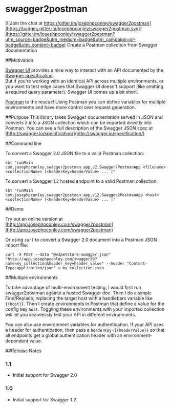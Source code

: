 # swagger2postman

[![Join the chat at https://gitter.im/josephpconley/swagger2postman](https://badges.gitter.im/josephpconley/swagger2postman.svg)](https://gitter.im/josephpconley/swagger2postman?utm_source=badge&utm_medium=badge&utm_campaign=pr-badge&utm_content=badge)
Create a Postman collection from Swagger documentation

##Motivation

[Swagger UI](https://github.com/swagger-api/swagger-ui) provides a nice way to interact with an API documented by the [Swagger specification](https://github.com/swagger-api/swagger-spec).  
But if you're working with an identical API across multiple environments, or you want to test edge cases that Swagger UI doesn't support 
(like omitting a required query parameter), Swagger UI comes up a bit short.  

[Postman](https://www.getpostman.com/) to the rescue!  Using Postman you can define variables for multiple environments and have more control over request generation. 

##Purpose
This library takes Swagger documentation served in JSON and converts it into a JSON collection which can be imported directly into Postman.
You can see a full description of the Swagger JSON spec at [http://swagger.io/specification/](http://swagger.io/specification/)

##Command line

To convert a Swagger 2.0 JSON file to a valid Postman collection:

    sbt "runMain com.josephpconley.swagger2postman.app.v2.Swagger2PostmanApp <filename> <collectionName> [<headerKey=headerValue> ... ]"

To convert a Swagger 1.2 hosted endpoint to a valid Postman collection:

    sbt "runMain com.josephpconley.swagger2postman.app.v12.Swagger2PostmanApp <host> <collectionName> [<headerKey=headerValue> ... ]"


##Demo

Try out an online version at [http://app.josephpconley.com/swagger2postman](http://app.josephpconley.com/swagger2postman)

Or using `curl` to convert a Swagger 2.0 document into a Postman JSON import file:
    
    curl -X POST --data "@v2petstore-swagger.json" "http://app.josephpconley.com/swagger20?name=my_collection&header_key=header_value" --header "Content-Type:application/json" > my_collection.json 


##Multiple environments

To take advantage of multi-environment testing, I would first run swagger2postman against a hosted Swagger doc.
Then I do a simple Find/Replace, replacing the target host with a handlebars variable like `{{host}}`.
Then I create environments in Postman that define a value for the config key `host`.
Toggling these environments with your imported collection will let you seamlessly test your API in different environments.
 
You can also use environment variables for authentication.  If your API uses a header for authentication, then pass a `headerKey`=`{{headerValue}}`
so that all endpoints get a global authentication header with an environment-dependent value.

##Release Notes
### 1.1
- Initial support for Swagger 2.0

### 1.0
- Initial support for Swagger 1.2